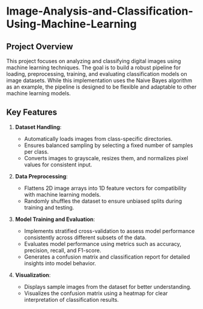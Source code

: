 # Image-Analysis-and-Classification-Using-Machine-Learning

## **Project Overview**
This project focuses on analyzing and classifying digital images using machine learning techniques. The goal is to build a robust pipeline for loading, preprocessing, training, and evaluating classification models on image datasets. While this implementation uses the Naive Bayes algorithm as an example, the pipeline is designed to be flexible and adaptable to other machine learning models.

## **Key Features**
1. **Dataset Handling**:
   - Automatically loads images from class-specific directories.
   - Ensures balanced sampling by selecting a fixed number of samples per class.
   - Converts images to grayscale, resizes them, and normalizes pixel values for consistent input.

2. **Data Preprocessing**:
   - Flattens 2D image arrays into 1D feature vectors for compatibility with machine learning models.
   - Randomly shuffles the dataset to ensure unbiased splits during training and testing.

3. **Model Training and Evaluation**:
   - Implements stratified cross-validation to assess model performance consistently across different subsets of the data.
   - Evaluates model performance using metrics such as accuracy, precision, recall, and F1-score.
   - Generates a confusion matrix and classification report for detailed insights into model behavior.

4. **Visualization**:
   - Displays sample images from the dataset for better understanding.
   - Visualizes the confusion matrix using a heatmap for clear interpretation of classification results.
